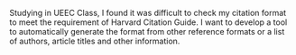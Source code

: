 Studying in UEEC Class, I found it was difficult to check my citation format to meet the requirement of Harvard Citation Guide. 
I want to develop a tool to automatically generate the format from other reference formats or a list of authors, article titles and other information.

